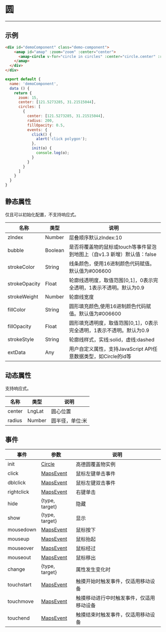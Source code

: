 # 圆

---

## 示例

```html
<div id="demoComponent" class="demo-component">
    <amap id="amap" :zoom="zoom" :center="center">
      <amap-circle v-for="circle in circles" :center="circle.center" :radius="circle.radius" :fillOpacity="circle.fillOpacity" :events="circle.events"></amap-circle>
    </amap>
  </div>
</div>
```

```javascript
export default {
  name: 'demoComponent',
  data () {
    return {
      zoom: 15,
      center: [121.5273285, 31.21515044],
      circles: [
        {
          center: [121.5273285, 31.21515044],
          radius: 200,
          fillOpacity: 0.5,
          events: {
            click() {
              alert('click polygon');
            },
            init(o) {
              console.log(o);
            }
          }
        }
      ]
    }
  }
}
```


<div class="map-present">
  <div id="demoComponent" class="demo-component">
      <amap id="amap" :zoom="zoom" :center="center">
        <amap-circle v-for="circle in circles" :center="circle.center" :radius="circle.radius" :fillOpacity="circle.fillOpacity" :events="circle.events"></amap-circle>
      </amap>
    </div>
  </div>
</div>

<script>
export default {
  name: 'demoComponent',
  data () {
    return {
      zoom: 15,
      center: [121.5273285, 31.21515044],
      circles: [
        {
          center: [121.5273285, 31.21515044],
          radius: 200,
          fillOpacity: 0.5,
          events: {
            click() {
              alert('click polygon');
            },
            init(o) {
              console.log(o);
            }
          }
        }
      ]
    }
  }
}
</script>

## 静态属性
仅且可以初始化配置，不支持响应式。

名称 | 类型 | 说明
---|---|---|
zIndex | Number | 层叠顺序默认zIndex:10
bubble | Boolean | 是否将覆盖物的鼠标或touch等事件冒泡到地图上（自v1.3 新增）默认值：false
strokeColor | String | 线条颜色，使用16进制颜色代码赋值。默认值为#006600
strokeOpacity | Float | 轮廓线透明度，取值范围[0,1]，0表示完全透明，1表示不透明。默认为0.9
strokeWeight | Number | 轮廓线宽度
fillColor | String | 圆形填充颜色,使用16进制颜色代码赋值。默认值为#006600
fillOpacity | Float | 圆形填充透明度，取值范围[0,1]，0表示完全透明，1表示不透明。默认为0.9
strokeStyle | String | 轮廓线样式，实线:solid，虚线:dashed
extData | Any | 用户自定义属性，支持JavaScript API任意数据类型，如Circle的id等

## 动态属性
支持响应式。

名称 | 类型 | 说明
---|---|---|
center | LngLat | 圆心位置
radius | Number | 圆半径，单位:米

## 事件

事件 | 参数 | 说明
---|---|---|
init |[Circle](http://lbs.amap.com/api/javascript-api/reference/overlay/#Circle) | 高德圆覆盖物实例
click | [MapsEvent](http://lbs.amap.com/api/javascript-api/reference/event/#MapsEvent) | 鼠标左键单击事件
dblclick | [MapsEvent](http://lbs.amap.com/api/javascript-api/reference/event/#MapsEvent) | 鼠标左键双击事件
rightclick | [MapsEvent](http://lbs.amap.com/api/javascript-api/reference/event/#MapsEvent) | 右键单击
hide | {type, target} | 隐藏
show | {type, target} | 显示
mousedown | [MapsEvent](http://lbs.amap.com/api/javascript-api/reference/event/#MapsEvent) | 鼠标按下
mouseup | [MapsEvent](http://lbs.amap.com/api/javascript-api/reference/event/#MapsEvent) | 鼠标抬起
mouseover | [MapsEvent](http://lbs.amap.com/api/javascript-api/reference/event/#MapsEvent) | 鼠标经过
mouseout | [MapsEvent](http://lbs.amap.com/api/javascript-api/reference/event/#MapsEvent) | 鼠标移出
change | {type, target} | 属性发生变化时
touchstart | [MapsEvent](http://lbs.amap.com/api/javascript-api/reference/event/#MapsEvent) | 触摸开始时触发事件，仅适用移动设备
touchmove | [MapsEvent](http://lbs.amap.com/api/javascript-api/reference/event/#MapsEvent) | 触摸移动进行中时触发事件，仅适用移动设备
touchend | [MapsEvent](http://lbs.amap.com/api/javascript-api/reference/event/#MapsEvent) | 触摸结束时触发事件，仅适用移动设备
